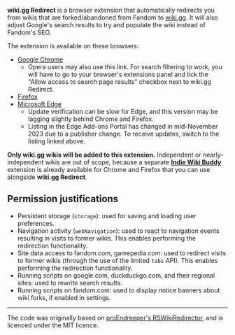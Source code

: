 **wiki.gg Redirect** is a browser extension that automatically redirects you from wikis that are forked/abandoned from Fandom to [wiki.gg](https://wiki.gg/). It will also adjust Google's search results to try and populate the wiki instead of Fandom's SEO.

The extension is available on these browsers:
- [Google Chrome](https://chrome.google.com/webstore/detail/redirect-to-wikigg/cngoemokfjekjkmajenlaokhnmmiinca)
  - Opera users may also use this link. For search filtering to work, you will have to go to your browser's extensions panel and tick the "Allow access to search page results" checkbox next to wiki.gg Redirect.
- [Firefox](https://addons.mozilla.org/en-US/firefox/addon/redirect-to-wiki-gg/)
- [Microsoft Edge](https://microsoftedge.microsoft.com/addons/detail/redirect-to-wikigg/pagmnhcicfingbflafkgemhdaadpojoo)
  - Update verification can be slow for Edge, and this version may be lagging slightly behind Chrome and Firefox.
  - Listing in the Edge Add-ons Portal has changed in mid-November 2023 due to a publisher change. To receive updates, switch to the listing linked above.

**Only wiki.gg wikis will be added to this extension.** Independent or nearly-independent wikis are out of scope, because a separate **[Indie Wiki Buddy](https://github.com/KevinPayravi/indie-wiki-buddy)** extension is already available for Chrome and Firefox that you can use alongside **wiki.gg Redirect**.

## Permission justifications
* Persistent storage (`storage`): used for saving and loading user preferences.
* Navigation activity (`webNavigation`): used to react to navigation events resulting in visits to former wikis. This enables performing the redirection functionality.
* Site data access to fandom.com, gamepedia.com: used to redirect visits to former wikis (through the use of the limited `tabs` API). This enables performing the redirection functionality.
* Running scripts on google.com, duckduckgo.com, and their regional sites: used to rewrite search results.
* Running scripts on fandom.com: used to display notice banners about wiki forks, if enabled in settings.

------

The code was originally based on [proEndreeper's RSWikiRedirector](https://github.com/proEndreeper/RSWikiRedirector), and is licenced under the MIT licence.

